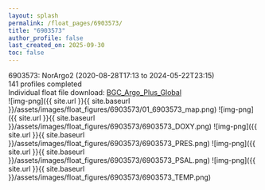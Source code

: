 ```yaml
---
layout: splash
permalink: /float_pages/6903573/
title: "6903573"
author_profile: false
last_created_on: 2025-09-30
toc: false
---
```

 
6903573: NorArgo2 (2020-08-28T17:13 to 2024-05-22T23:15)\
141 profiles completed\
Individual float file download: [BGC_Argo_Plus_Global](https://ftp.soest.hawaii.edu/bgc_argo_plus/Individual_Floats/outliers_removed/6903573_Sprof_processed.nc)\
![img-png]({{ site.url }}{{ site.baseurl }}/assets/images/float_figures/6903573/01_6903573_map.png)
![img-png]({{ site.url }}{{ site.baseurl }}/assets/images/float_figures/6903573/6903573_DOXY.png)
![img-png]({{ site.url }}{{ site.baseurl }}/assets/images/float_figures/6903573/6903573_PRES.png)
![img-png]({{ site.url }}{{ site.baseurl }}/assets/images/float_figures/6903573/6903573_PSAL.png)
![img-png]({{ site.url }}{{ site.baseurl }}/assets/images/float_figures/6903573/6903573_TEMP.png)
